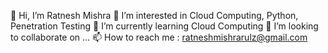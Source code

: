 👋 Hi, I’m Ratnesh Mishra
👀 I’m interested in Cloud Computing, Python, Penetration Testing
🌱 I’m currently learning Cloud Computing
💞️ I’m looking to collaborate on ...
📫 How to reach me : ratneshmishrarulz@gmail.com

<!---
Ratnesh2003/Ratnesh2003 is a ✨ special ✨ repository because its `README.md` (this file) appears on your GitHub profile.
You can click the Preview link to take a look at your changes.
--->
